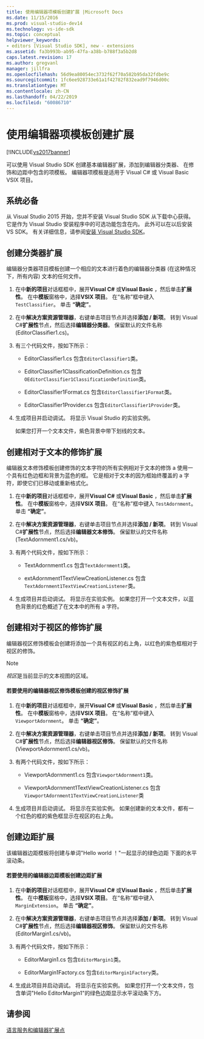 ```yaml
---
title: 使用编辑器项模板创建扩展 |Microsoft Docs
ms.date: 11/15/2016
ms.prod: visual-studio-dev14
ms.technology: vs-ide-sdk
ms.topic: conceptual
helpviewer_keywords:
- editors [Visual Studio SDK], new - extensions
ms.assetid: fa3b993b-ab95-47fa-a38b-b788f3a5b2d8
caps.latest.revision: 17
ms.author: gregvanl
manager: jillfra
ms.openlocfilehash: 56d9ea80054ec3732f62f70a582b95da32fdbe9c
ms.sourcegitcommit: 1fc6ee928733e61a1f42782f832ead9f7946d00c
ms.translationtype: MT
ms.contentlocale: zh-CN
ms.lasthandoff: 04/22/2019
ms.locfileid: "60086710"
---
```

# <a name="creating-an-extension-with-an-editor-item-template"></a>使用编辑器项模板创建扩展
[!INCLUDE[vs2017banner](../includes/vs2017banner.md)]

可以使用 Visual Studio SDK 创建基本编辑器扩展，添加到编辑器分类器、 在修饰和边距中包含的项模板。 编辑器项模板是适用于 Visual C# 或 Visual Basic VSIX 项目。  
  
## <a name="prerequisites"></a>系统必备  
 从 Visual Studio 2015 开始，您并不安装 Visual Studio SDK 从下载中心获得。 它是作为 Visual Studio 安装程序中的可选功能包含在内。 此外可以在以后安装 VS SDK。 有关详细信息，请参阅[安装 Visual Studio SDK](../extensibility/installing-the-visual-studio-sdk.md)。  
  
## <a name="creating-a-classifier-extension"></a>创建分类器扩展  
 编辑器分类器项目模板创建一个相应的文本进行着色的编辑器分类器 (在这种情况下，所有内容) 文本的任何文件。  
  
1. 在中**新的项目**对话框框中，展开**Visual C#** 或**Visual Basic** ，然后单击**扩展性**。 在中**模板**窗格中，选择**VSIX 项目**。 在“名称”框中键入 `TestClassifier`。 单击 **“确定”**。  
  
2. 在中**解决方案资源管理器**，右键单击项目节点并选择**添加 / 新项**。 转到 Visual C#**扩展性**节点，然后选择**编辑器分类器**。 保留默认的文件名称 (EditorClassifier1.cs)。  
  
3. 有三个代码文件，按如下所示：  
  
    - EditorClassifier1.cs 包含`EditorClassifier1`类。  
  
    - EditorClassifier1ClassificationDefinition.cs 包含`OEditorClassifier1ClassificationDefinition`类。  
  
    - EditorClassifier1Format.cs 包含`EditorClassifier1Format`类。  
  
    - EditorClassifier1Provider.cs 包含`EditorClassifier1Provider`类。  
  
4. 生成项目并启动调试。 将显示 Visual Studio 的实验实例。  
  
     如果您打开一个文本文件，紫色背景中带下划线的文本。  
  
## <a name="creating-a-text-relative-adornment-extension"></a>创建相对于文本的修饰扩展  
 编辑器文本修饰模板创建修饰的文本字符的所有实例相对于文本的修饰 a 使用一个具有红色边框和背景为蓝色的框。 它是相对于文本的因为框始终覆盖的 a 字符，即使它们已移动或重新格式化。  
  
1. 在中**新的项目**对话框框中，展开**Visual C#** 或**Visual Basic** ，然后单击**扩展性**。 在中**模板**窗格中，选择**VSIX 项目**。 在“名称”框中键入 `TestAdornment`。 单击 **“确定”**。  
  
2. 在中**解决方案资源管理器**，右键单击项目节点并选择**添加 / 新项**。 转到 Visual C#**扩展性**节点，然后选择**编辑器文本修饰**。 保留默认的文件名称 (TextAdornment1.cs/vb)。  
  
3. 有两个代码文件，按如下所示：  
  
    - TextAdornment1.cs 包含`TextAdornment1`类。  
  
    - extAdornment1TextViewCreationListener.cs 包含`TextAdornment1TextViewCreationListener`类。  
  
4. 生成项目并启动调试。 将显示在实验实例。 如果您打开一个文本文件，以蓝色背景的红色概述了在文本中的所有 a 字符。  
  
## <a name="creating-a-viewport-relative-adornment-extension"></a>创建相对于视区的修饰扩展  
 编辑器视区修饰模板会创建将添加一个具有视区的右上角，以红色的紫色框相对于视区的修饰。  
  
> [!NOTE]
>  *视区*是当前显示的文本视图的区域。  
  
#### <a name="to-create-a-viewport-adornment-extension-by-using-the-editor-viewport-adornment-template"></a>若要使用的编辑器视区修饰模板创建的视区修饰扩展  
  
1. 在中**新的项目**对话框框中，展开**Visual C#** 或**Visual Basic** ，然后单击**扩展性**。 在中**模板**窗格中，选择**VSIX 项目**。 在“名称”框中键入 `ViewportAdornment`。 单击 **“确定”**。  
  
2. 在中**解决方案资源管理器**，右键单击项目节点并选择**添加 / 新项**。 转到 Visual C#**扩展性**节点，然后选择**编辑器视区修饰**。 保留默认的文件名称 (ViewportAdornment1.cs/vb)。  
  
3. 有两个代码文件，按如下所示：  
  
    - ViewportAdornment1.cs 包含`ViewportAdornment1`类。  
  
    - ViewportAdornment1TextViewCreationListener.cs 包含`ViewportAdornment1TextViewCreationListener`类  
  
4. 生成项目并启动调试。 将显示在实验实例。 如果创建新的文本文件，都有一个红色的框的紫色框显示在视区的右上角。  
  
## <a name="creating-a-margin-extension"></a>创建边距扩展  
 该编辑器边距模板将创建与单词"Hello world ！"一起显示的绿色边距 下面的水平滚动条。  
  
#### <a name="to-create-a-margin-extension-by-using-the-editor-margin-template"></a>若要使用的编辑器边距模板创建边距扩展  
  
1. 在中**新的项目**对话框框中，展开**Visual C#** 或**Visual Basic** ，然后单击**扩展性**。 在中**模板**窗格中，选择**VSIX 项目**。 在“名称”框中键入 `MarginExtension`。 单击 **“确定”**。  
  
2. 在中**解决方案资源管理器**，右键单击项目节点并选择**添加 / 新项**。 转到 Visual C#**扩展性**节点，然后选择**编辑器视区修饰**。 保留默认的文件名称 (EditorMargin1.cs/vb)。  
  
3. 有两个代码文件，按如下所示：  
  
    - EditorMargin1.cs 包含`EditorMargin1`类。  
  
    - EditorMargin1Factory.cs 包含`EditorMargin1Factory`类。  
  
4. 生成此项目并启动调试。 将显示在实验实例。 如果您打开一个文本文件，包含单词"Hello EditorMargin1"的绿色边距显示水平滚动条下方。  
  
## <a name="see-also"></a>请参阅  
 [语言服务和编辑器扩展点](../extensibility/language-service-and-editor-extension-points.md)
